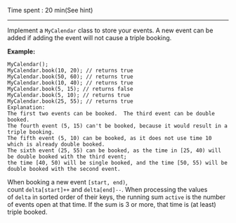 Time spent : 20 min(See hint)

------

Implement a `MyCalendar` class to store your events. A new event can be added if adding the event will not cause a triple booking.

**Example:**

```
MyCalendar();
MyCalendar.book(10, 20); // returns true
MyCalendar.book(50, 60); // returns true
MyCalendar.book(10, 40); // returns true
MyCalendar.book(5, 15); // returns false
MyCalendar.book(5, 10); // returns true
MyCalendar.book(25, 55); // returns true
Explanation: 
The first two events can be booked.  The third event can be double booked.
The fourth event (5, 15) can't be booked, because it would result in a triple booking.
The fifth event (5, 10) can be booked, as it does not use time 10 which is already double booked.
The sixth event (25, 55) can be booked, as the time in [25, 40) will be double booked with the third event;
the time [40, 50) will be single booked, and the time [50, 55) will be double booked with the second event.
```



When booking a new event `[start, end)`, count `delta[start]++` and `delta[end]--`. When processing the values of `delta` in sorted order of their keys, the running sum `active` is the number of events open at that time. If the sum is 3 or more, that time is (at least) triple booked.

